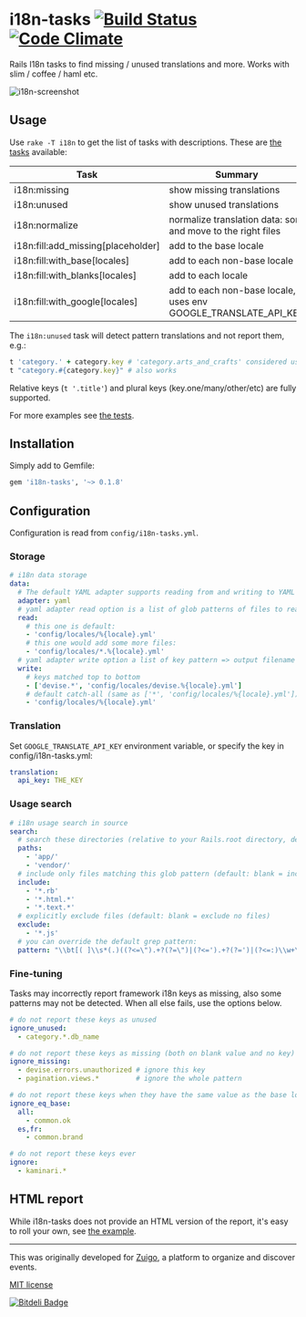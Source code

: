 # i18n-tasks [![Build Status](https://travis-ci.org/glebm/i18n-tasks.png?branch=master)](https://travis-ci.org/glebm/i18n-tasks) [![Code Climate](https://codeclimate.com/github/glebm/i18n-tasks.png)](https://codeclimate.com/github/glebm/i18n-tasks)


Rails I18n tasks to find missing / unused translations and more. Works with slim / coffee / haml etc.

![i18n-screenshot](https://raw.github.com/glebm/i18n-tasks/master/doc/img/i18n-tasks.png "i18n-tasks output screenshot")

## Usage

Use `rake -T i18n` to get the list of tasks with descriptions. These are [the tasks](/lib/tasks/i18n-tasks.rake) available:

<table>
<thead>
    <tr><th>Task</th><th>Summary</th></tr>
</thead>
<tbody>
    <tr> <td> i18n:missing                        </td> <td> show missing translations </td></tr>
    <tr> <td> i18n:unused                         </td> <td> show unused translations </td></tr>
    <tr> <td> i18n:normalize                      </td> <td> normalize translation data: sort and move to the right files </td></tr>
    <tr> <td> i18n:fill:add_missing[placeholder]  </td> <td> add <key: placeholder || key.humanize> to the base locale </td></tr>
    <tr> <td> i18n:fill:with_base[locales]        </td> <td> add <key: base value> to each non-base locale </td></tr>
    <tr> <td> i18n:fill:with_blanks[locales]      </td> <td> add <key: ""> to each locale </td></tr>
    <tr> <td> i18n:fill:with_google[locales]      </td> <td> add <key: Google Translated value> to each non-base locale, uses env GOOGLE_TRANSLATE_API_KEY </td></tr>
</tbody>
</table>

The `i18n:unused` task will detect pattern translations and not report them, e.g.:

```ruby
t 'category.' + category.key # 'category.arts_and_crafts' considered used
t "category.#{category.key}" # also works
```

Relative keys (`t '.title'`) and plural keys (key.one/many/other/etc) are fully supported.

For more examples see [the tests](/spec/i18n_tasks_spec.rb).


## Installation

Simply add to Gemfile:

```ruby
gem 'i18n-tasks', '~> 0.1.8'
```

## Configuration

Configuration is read from `config/i18n-tasks.yml`.

### Storage

```yaml
# i18n data storage
data:
  # The default YAML adapter supports reading from and writing to YAML files
  adapter: yaml
  # yaml adapter read option is a list of glob patterns of files to read from per-locale
  read: 
    # this one is default:
    - 'config/locales/%{locale}.yml'
    # this one would add some more files:
    - 'config/locales/*.%{locale}.yml'
  # yaml adapter write option a list of key pattern => output filename "routes" per-locale
  write:
    # keys matched top to bottom
    - ['devise.*', 'config/locales/devise.%{locale}.yml']
    # default catch-all (same as ['*', 'config/locales/%{locale}.yml'])
    - 'config/locales/%{locale}.yml'
```

### Translation

Set `GOOGLE_TRANSLATE_API_KEY` environment variable, or specify the key in config/i18n-tasks.yml:

```yaml
translation:
  api_key: THE_KEY
```

### Usage search

```yaml
# i18n usage search in source
search:
  # search these directories (relative to your Rails.root directory, default: 'app/')
  paths:
    - 'app/'
    - 'vendor/'
  # include only files matching this glob pattern (default: blank = include all files)
  include:
    - '*.rb'
    - '*.html.*'
    - '*.text.*'
  # explicitly exclude files (default: blank = exclude no files)
  exclude:
    - '*.js'
  # you can override the default grep pattern:
  pattern: "\\bt[( ]\\s*(.)((?<=\").+?(?=\")|(?<=').+?(?=')|(?<=:)\\w+\\b)"
```

### Fine-tuning

Tasks may incorrectly report framework i18n keys as missing, also some patterns may not be detected.
When all else fails, use the options below.

```yaml
# do not report these keys as unused
ignore_unused:
  - category.*.db_name

# do not report these keys as missing (both on blank value and no key)
ignore_missing:
  - devise.errors.unauthorized # ignore this key
  - pagination.views.*         # ignore the whole pattern

# do not report these keys when they have the same value as the base locale version
ignore_eq_base:
  all:
    - common.ok
  es,fr:
    - common.brand

# do not report these keys ever
ignore:
  - kaminari.*
```

## HTML report

While i18n-tasks does not provide an HTML version of the report, it's easy to roll your own, see [the example](https://gist.github.com/glebm/6887030).

---

This was originally developed for [Zuigo](http://zuigo.com/), a platform to organize and discover events.

[MIT license](/LICENSE.txt)


[![Bitdeli Badge](https://d2weczhvl823v0.cloudfront.net/glebm/i18n-tasks/trend.png)](https://bitdeli.com/free "Bitdeli Badge")

